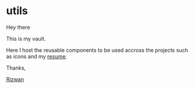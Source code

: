 # utils
Hey there

This is my vault.

Here I host the reusable components to be used accross the projects such as icons and my [resume](https://rizz-wan.github.io/utils/files/Mohammed_Rizwan_Khan.pdf).

Thanks,

[Rizwan](https://irizwan.com)
